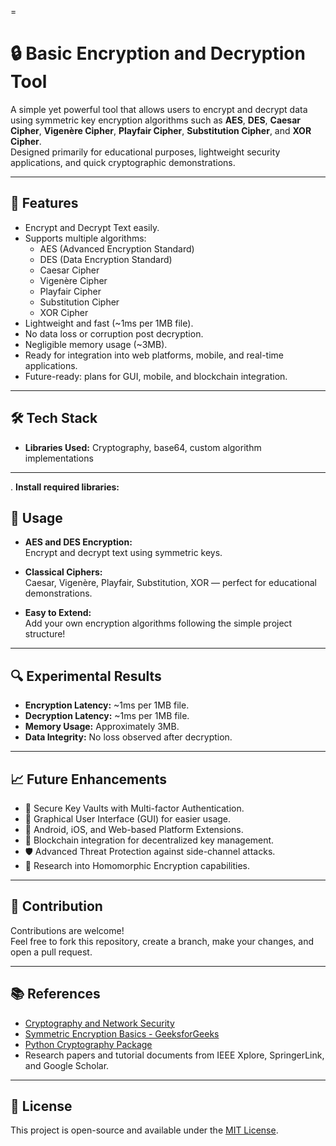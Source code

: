 =

# 🔒 Basic Encryption and Decryption Tool

A simple yet powerful tool that allows users to encrypt and decrypt data using symmetric key encryption algorithms such as **AES**, **DES**, **Caesar Cipher**, **Vigenère Cipher**, **Playfair Cipher**, **Substitution Cipher**, and **XOR Cipher**.  
Designed primarily for educational purposes, lightweight security applications, and quick cryptographic demonstrations.

---

## 🚀 Features
- Encrypt and Decrypt Text easily.
- Supports multiple algorithms:
  - AES (Advanced Encryption Standard)
  - DES (Data Encryption Standard)
  - Caesar Cipher
  - Vigenère Cipher
  - Playfair Cipher
  - Substitution Cipher
  - XOR Cipher
- Lightweight and fast (~1ms per 1MB file).
- No data loss or corruption post decryption.
- Negligible memory usage (~3MB).
- Ready for integration into web platforms, mobile, and real-time applications.
- Future-ready: plans for GUI, mobile, and blockchain integration.

---

## 🛠️ Tech Stack
- **Libraries Used:** Cryptography, base64, custom algorithm implementations

---


. **Install required libraries:**

## 📄 Usage

- **AES and DES Encryption:**  
  Encrypt and decrypt text using symmetric keys.
  
- **Classical Ciphers:**  
  Caesar, Vigenère, Playfair, Substitution, XOR — perfect for educational demonstrations.

- **Easy to Extend:**  
  Add your own encryption algorithms following the simple project structure!

---

## 🔍 Experimental Results
- **Encryption Latency:** ~1ms per 1MB file.
- **Decryption Latency:** ~1ms per 1MB file.
- **Memory Usage:** Approximately 3MB.
- **Data Integrity:** No loss observed after decryption.

---

## 📈 Future Enhancements
- 🔑 Secure Key Vaults with Multi-factor Authentication.
- 🎨 Graphical User Interface (GUI) for easier usage.
- 📱 Android, iOS, and Web-based Platform Extensions.
- 🔗 Blockchain integration for decentralized key management.
- 🛡️ Advanced Threat Protection against side-channel attacks.
- 🧮 Research into Homomorphic Encryption capabilities.

---

## 🤝 Contribution

Contributions are welcome!  
Feel free to fork this repository, create a branch, make your changes, and open a pull request.

---

## 📚 References
- [Cryptography and Network Security](https://ieeexplore.ieee.org/)
- [Symmetric Encryption Basics - GeeksforGeeks](https://www.geeksforgeeks.org/)
- [Python Cryptography Package](https://cryptography.io/en/latest/)
- Research papers and tutorial documents from IEEE Xplore, SpringerLink, and Google Scholar.

---

## 📜 License
This project is open-source and available under the [MIT License](LICENSE).

